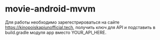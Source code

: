 # movie-android-mvvm
Для работы необходимо зарегестрироваться на сайте https://kinopoiskapiunofficial.tech, получить ключ для API и подставить в build.gradle модуля app вместо YOUR_API_HERE.
